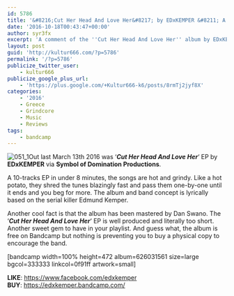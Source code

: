 ```yaml
---
id: 5786
title: '&#8216;Cut Her Head And Love Her&#8217; by EDxKEMPER &#8211; A Comment'
date: '2016-10-18T00:43:47+00:00'
author: syr3fx
excerpt: 'A comment of the ''Cut Her Head And Love Her'' album by EDxKEMPER (2016).'
layout: post
guid: 'http://kultur666.com/?p=5786'
permalink: '/?p=5786'
publicize_twitter_user:
    - kultur666
publicize_google_plus_url:
    - 'https://plus.google.com/+Kultur666-k6/posts/8rmTj2jyf8X'
categories:
    - '2016'
    - Greece
    - Grindcore
    - Music
    - Reviews
tags:
    - bandcamp
---
```


![051_1](http://localhost:8080/wp-content/uploads/2016/10/051_1.jpg)Out last March 13th 2016 was ‘***Cut Her Head And Love Her***‘ EP by **EDxKEMPER** via **Symbol of Domination Productions**.

A 10-tracks EP in under 8 minutes, the songs are hot and grindy. Like a hot potato, they shred the tunes blazingly fast and pass them one-by-one until it ends and you beg for more. The album and band concept is lyrically based on the serial killer Edmund Kemper.

Another cool fact is that the album has been mastered by Dan Swano. The ‘***Cut Her Head And Love Her***‘ EP is well produced and literally too short. Another sweet gem to have in your playlist. And guess what, the album is free on Bandcamp but nothing is preventing you to buy a physical copy to encourage the band.

\[bandcamp width=100% height=472 album=626031561 size=large bgcol=333333 linkcol=0f91ff artwork=small\]

**LIKE**: <https://www.facebook.com/edxkemper>  
**BUY**: <https://edxkemper.bandcamp.com/>
